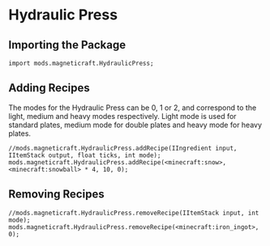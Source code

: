 # Hydraulic Press

## Importing the Package
```zenscript
import mods.magneticraft.HydraulicPress;
```

## Adding Recipes
The modes for the Hydraulic Press can be 0, 1 or 2, and correspond to the light, medium and heavy modes respectively.
Light mode is used for standard plates, medium mode for double plates and heavy mode for heavy plates.
```zenscript
//mods.magneticraft.HydraulicPress.addRecipe(IIngredient input, IItemStack output, float ticks, int mode);
mods.magneticraft.HydraulicPress.addRecipe(<minecraft:snow>, <minecraft:snowball> * 4, 10, 0);
```

## Removing Recipes
```zenscript
//mods.magneticraft.HydraulicPress.removeRecipe(IItemStack input, int mode);
mods.magneticraft.HydraulicPress.removeRecipe(<minecraft:iron_ingot>, 0);
```
